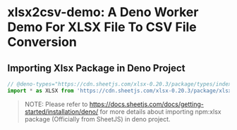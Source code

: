 # xlsx2csv-demo: A Deno Worker Demo For XLSX File To CSV File Conversion

## Importing Xlsx Package in Deno Project

```javascript
// @deno-types="https://cdn.sheetjs.com/xlsx-0.20.3/package/types/index.d.ts"
import * as XLSX from 'https://cdn.sheetjs.com/xlsx-0.20.3/package/xlsx.mjs';
```

> NOTE: Please refer to <https://docs.sheetjs.com/docs/getting-started/installation/deno/> for more details about importing npm:xlsx package (Officially from SheetJS) in deno project.
